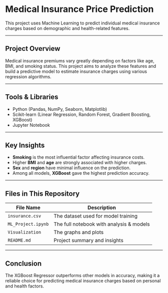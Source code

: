 #  Medical Insurance Price Prediction

This project uses Machine Learning to predict individual medical insurance charges based on demographic and health-related features.

---

##  Project Overview

Medical insurance premiums vary greatly depending on factors like age, BMI, and smoking status. This project aims to analyze these features and build a predictive model to estimate insurance charges using various regression algorithms.

---

##  Tools & Libraries

- Python (Pandas, NumPy, Seaborn, Matplotlib)
- Scikit-learn (Linear Regression, Random Forest, Gradient Boosting, XGBoost)
- Jupyter Notebook

---

##  Key Insights

- **Smoking** is the most influential factor affecting insurance costs.
- Higher **BMI** and **age** are strongly associated with higher charges.
- **Sex** and **region** have minimal influence on the prediction.
- Among all models, **XGBoost** gave the highest prediction accuracy.
  
---

##  Files in This Repository

| File Name                      | Description                            |
|-------------------------------|----------------------------------------|
| `insurance.csv`               | The dataset used for model training    |
| `ML_Project.ipynb`            | The full notebook with analysis & models |
| `Visualization`              | The graphs and plots
| `README.md`                   | Project summary and insights           |


---

## Conclusion

The XGBoost Regressor outperforms other models in accuracy, making it a reliable choice for predicting medical insurance charges based on personal and health factors.

